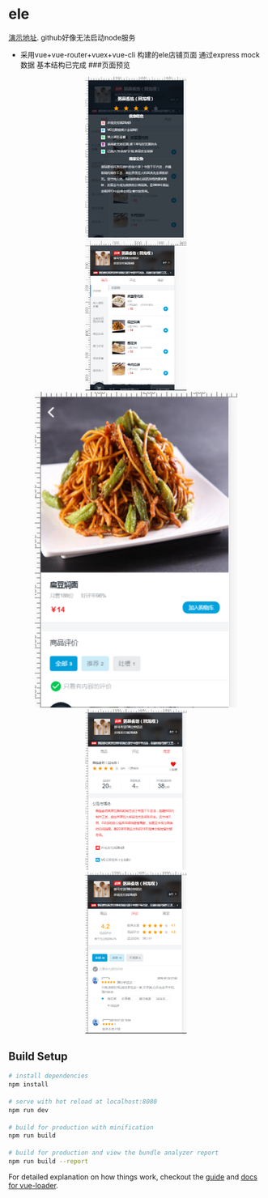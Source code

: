 # ele
[演示地址](https://sign047.github.io/eledemo/#/). github好像无法启动node服务
- 采用vue+vue-router+vuex+vue-cli 构建的ele店铺页面  通过express mock数据 基本结构已完成
###页面预览
<div align=center><img src="https://github.com/sign047/eledemo/blob/master/img/head.png" width="200" alt="head" /></div>
<div align=center><img src="https://github.com/sign047/eledemo/blob/master/img/%E5%95%86%E5%93%81.png" width="200" alt="" /></div>
<div align=center><img src="https://github.com/sign047/eledemo/blob/master/img/%E5%95%86%E5%93%81%E8%AF%A6%E6%83%85.png" width="400" alt="error" /></div>
<div align=center><img src="https://github.com/sign047/eledemo/blob/master/img/%E5%95%86%E5%AE%B6.png" width="200" alt="error" /></div>
<div align=center><img src="https://github.com/sign047/eledemo/blob/master/img/%E8%AF%84%E8%AE%BA.png" width="200" alt="error" /></div>

## Build Setup

``` bash
# install dependencies
npm install

# serve with hot reload at localhost:8080
npm run dev

# build for production with minification
npm run build

# build for production and view the bundle analyzer report
npm run build --report
```

For detailed explanation on how things work, checkout the [guide](http://vuejs-templates.github.io/webpack/) and [docs for vue-loader](http://vuejs.github.io/vue-loader).

